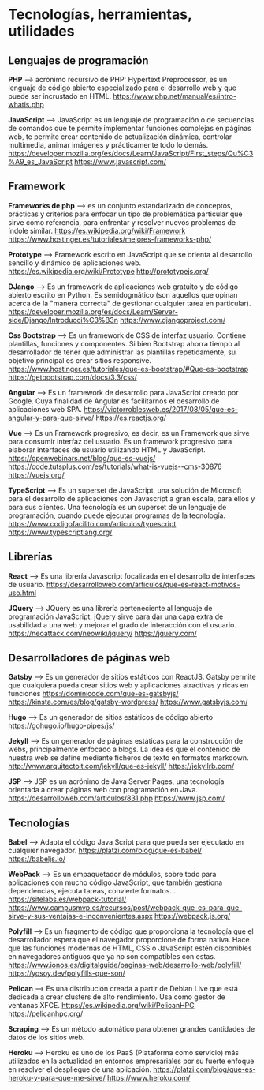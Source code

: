 # Tecnologías, herramientas, utilidades

## Lenguajes de programación 
**PHP** --> acrónimo recursivo de PHP: Hypertext Preprocessor, es un lenguaje de código abierto especializado para el desarrollo web y que puede ser incrustado en HTML.
https://www.php.net/manual/es/intro-whatis.php 

**JavaScript** --> JavaScript es un lenguaje de programación o de secuencias de comandos que te permite implementar funciones complejas en páginas web, te permite crear contenido de actualización dinámica, controlar multimedia, animar imágenes y prácticamente todo lo demás.
https://developer.mozilla.org/es/docs/Learn/JavaScript/First_steps/Qu%C3%A9_es_JavaScript 
https://www.javascript.com/ 

## Framework
**Frameworks de php** --> es un conjunto estandarizado de conceptos, prácticas y criterios para enfocar un tipo de problemática particular que sirve como referencia, para enfrentar y resolver nuevos problemas de índole similar.
https://es.wikipedia.org/wiki/Framework 
https://www.hostinger.es/tutoriales/mejores-frameworks-php/ 

**Prototype** --> Framework escrito en JavaScript que se orienta al desarrollo sencillo y dinámico de aplicaciones web.
https://es.wikipedia.org/wiki/Prototype 
http://prototypejs.org/ 

**DJango** --> Es un framework de aplicaciones web gratuito y de código abierto escrito en Python. Es semidogmático (son aquellos que opinan acerca de la "manera correcta" de gestionar cualquier tarea en particular).
https://developer.mozilla.org/es/docs/Learn/Server-side/Django/Introducci%C3%B3n 
https://www.djangoproject.com/ 

**Css Bootstrap** --> Es un framework de CSS de interfaz usuario. Contiene plantillas, funciones y componentes. Si bien Bootstrap ahorra tiempo al desarrollador de tener que administrar las plantillas repetidamente, su objetivo principal es crear sitios responsive.
https://www.hostinger.es/tutoriales/que-es-bootstrap/#Que-es-bootstrap 
https://getbootstrap.com/docs/3.3/css/ 

**Angular** --> Es un framework de desarrollo para JavaScript creado por Google. Cuya finalidad de Angular es facilitarnos el desarrollo de aplicaciones web SPA.
https://victorroblesweb.es/2017/08/05/que-es-angular-y-para-que-sirve/ 
https://es.reactjs.org/ 

**Vue** --> Es un Framework progresivo, es decir, es un Framework que sirve para consumir interfaz del usuario. Es un framework progresivo para elaborar interfaces de usuario utilizando HTML y JavaScript.
https://openwebinars.net/blog/que-es-vuejs/ 
https://code.tutsplus.com/es/tutorials/what-is-vuejs--cms-30876 
https://vuejs.org/ 

**TypeScript** --> Es un superset de JavaScript, una solución de Microsoft para el desarrollo de aplicaciones con Javascript a gran escala, para ellos y para sus clientes. Una tecnología es un superset de un lenguaje de programación, cuando puede ejecutar programas de la tecnología.
https://www.codigofacilito.com/articulos/typescript 
https://www.typescriptlang.org/ 

## Librerías
**React** --> Es una librería Javascript focalizada en el desarrollo de interfaces de usuario.
https://desarrolloweb.com/articulos/que-es-react-motivos-uso.html 

**JQuery** --> JQuery es una librería perteneciente al lenguaje de programación JavaScript. jQuery sirve para dar una capa extra de usabilidad a una web y mejorar el grado de interacción con el usuario.
https://neoattack.com/neowiki/jquery/ 
https://jquery.com/ 

## Desarrolladores de páginas web
**Gatsby** --> Es un generador de sitios estáticos con ReactJS. Gatsby permite que cualquiera pueda crear sitios web y aplicaciones atractivas y ricas en funciones
https://dominicode.com/que-es-gatsbyjs/ 
https://kinsta.com/es/blog/gatsby-wordpress/ 
https://www.gatsbyjs.com/ 

**Hugo** --> Es un generador de sitios estáticos de código abierto
https://gohugo.io/hugo-pipes/js/ 

**Jekyll** --> Es un generador de páginas estáticas para la construcción de webs, principalmente enfocado a blogs. La idea es que el contenido de nuestra web se define mediante ficheros de texto en formatos markdown.
http://www.arquitectoit.com/jekyll/que-es-jekyll/ 
https://jekyllrb.com/ 

**JSP** -->  JSP es un acrónimo de Java Server Pages, una tecnología orientada a crear páginas web con programación en Java.
https://desarrolloweb.com/articulos/831.php 
https://www.jsp.com/ 

## Tecnologías
**Babel** --> Adapta el código Java Script para que pueda ser ejecutado en cualquier navegador.
https://platzi.com/blog/que-es-babel/ 
https://babeljs.io/ 

**WebPack** --> Es un empaquetador de módulos, sobre todo para aplicaciones con mucho código JavaScript, que también gestiona dependencias, ejecuta tareas, convierte formatos…
https://sitelabs.es/webpack-tutorial/
https://www.campusmvp.es/recursos/post/webpack-que-es-para-que-sirve-y-sus-ventajas-e-inconvenientes.aspx 
https://webpack.js.org/ 

**Polyfill** --> Es un fragmento de código que proporciona la tecnología que el desarrollador espera que el navegador proporcione de forma nativa. Hace que las funciones modernas de HTML, CSS o JavaScript estén disponibles en navegadores antiguos que ya no son compatibles con estas.
https://www.ionos.es/digitalguide/paginas-web/desarrollo-web/polyfill/ 
https://yosoy.dev/polyfills-que-son/ 

**Pelican** --> Es una distribución creada a partir de Debian Live que está dedicada a crear clusters de alto rendimiento. Usa como gestor de ventanas XFCE.
https://es.wikipedia.org/wiki/PelicanHPC 
https://pelicanhpc.org/ 

**Scraping** --> Es un método automático para obtener grandes cantidades de datos de los sitios web. 

**Heroku** --> Heroku es uno de los PaaS (Plataforma como servicio) más utilizados en la actualidad en entornos empresariales por su fuerte enfoque en resolver el despliegue de una aplicación.
https://platzi.com/blog/que-es-heroku-y-para-que-me-sirve/ 
https://www.heroku.com/ 













